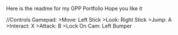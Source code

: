 Here is the readme for my GPP Portfolio
Hope you like it

//Controls
    Gamepad:
    >Move: Left Stick
    >Look: Right Stick
    >Jump: A
    >Interact: X
    >Attack: B
    >Lock On Cam: Left Bumper 
